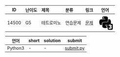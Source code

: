 | ID | 난이도 | 제목 | 분류 | 링크 | 언어 |
| -- | ---- | :-- | :-- | --- | --- |
| 14500 | G5 | 테트로미노 | 연습문제 | [문제](https://www.acmicpc.net/problem/14500) | [![python3](/assets/python3.svg)](/solutions/%5BG5%5D14500%20테트로미노/submit.py)  |

| 언어 | short | solution | submit |
| --- | ----- | -------- | ------ |
| Python3 | - | - | [submit.py](submit.py) |
